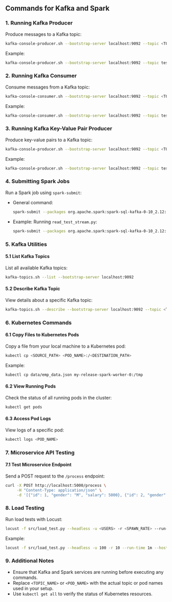 ## **Commands for Kafka and Spark**

### **1. Running Kafka Producer**
Produce messages to a Kafka topic:
```bash
kafka-console-producer.sh --bootstrap-server localhost:9092 --topic <TOPIC_NAME>
```
Example:
```bash
kafka-console-producer.sh --bootstrap-server localhost:9092 --topic test
```

### **2. Running Kafka Consumer**
Consume messages from a Kafka topic:
```bash
kafka-console-consumer.sh --bootstrap-server localhost:9092 --topic <TOPIC_NAME> --from-beginning
```
Example:
```bash
kafka-console-consumer.sh --bootstrap-server localhost:9092 --topic test --from-beginning
```

### **3. Running Kafka Key-Value Pair Producer**
Produce key-value pairs to a Kafka topic:
```bash
kafka-console-producer.sh --bootstrap-server localhost:9092 --topic <TOPIC_NAME> --property "parse.key=true" --property "key.separator=:"
```
Example:
```bash
kafka-console-producer.sh --bootstrap-server localhost:9092 --topic test_topic --property "parse.key=true" --property "key.separator=:"
```

### **4. Submitting Spark Jobs**
Run a Spark job using `spark-submit`:

- General command:
  ```bash
  spark-submit --packages org.apache.spark:spark-sql-kafka-0-10_2.12:3.3.0 <SCRIPT_PATH>
  ```

- Example: Running `read_test_stream.py`:
  ```bash
  spark-submit --packages org.apache.spark:spark-sql-kafka-0-10_2.12:3.3.0 src/read_test_stream.py
  ```

### **5. Kafka Utilities**

#### **5.1 List Kafka Topics**
List all available Kafka topics:
```bash
kafka-topics.sh --list --bootstrap-server localhost:9092
```

#### **5.2 Describe Kafka Topic**
View details about a specific Kafka topic:
```bash
kafka-topics.sh --describe --bootstrap-server localhost:9092 --topic <TOPIC_NAME>
```

### **6. Kubernetes Commands**

#### **6.1 Copy Files to Kubernetes Pods**
Copy a file from your local machine to a Kubernetes pod:
```bash
kubectl cp <SOURCE_PATH> <POD_NAME>:/<DESTINATION_PATH>
```
Example:
```bash
kubectl cp data/emp_data.json my-release-spark-worker-0:/tmp
```

#### **6.2 View Running Pods**
Check the status of all running pods in the cluster:
```bash
kubectl get pods
```

#### **6.3 Access Pod Logs**
View logs of a specific pod:
```bash
kubectl logs <POD_NAME>
```

### **7. Microservice API Testing**
#### **7.1 Test Microservice Endpoint**
Send a POST request to the `/process` endpoint:
```bash
curl -X POST http://localhost:5000/process \
     -H "Content-Type: application/json" \
     -d '[{"id": 1, "gender": "M", "salary": 5000}, {"id": 2, "gender": "F", "salary": 6000}]'
```

### **8. Load Testing**
Run load tests with Locust:
```bash
locust -f src/load_test.py --headless -u <USERS> -r <SPAWN_RATE> --run-time <DURATION> --host http://localhost:5000
```
Example:
```bash
locust -f src/load_test.py --headless -u 100 -r 10 --run-time 1m --host http://localhost:5000
```

### **9. Additional Notes**
- Ensure that Kafka and Spark services are running before executing any commands.
- Replace `<TOPIC_NAME>` or `<POD_NAME>` with the actual topic or pod names used in your setup.
- Use `kubectl get all` to verify the status of Kubernetes resources.

